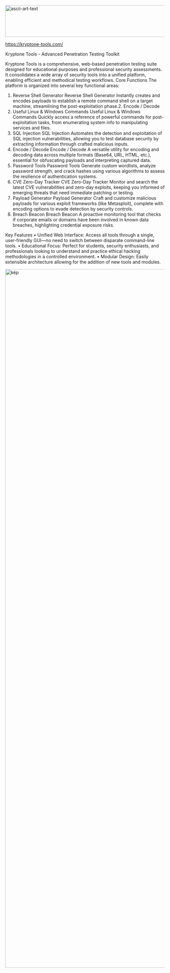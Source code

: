 <img width="676" height="100" alt="ascii-art-text" src="https://github.com/user-attachments/assets/e1a71a98-f7ea-48c9-b1a8-a83a3c9b30c8" />

https://kryptone-tools.com/ 


Kryptone Tools - Advanced Penetration Testing Toolkit

Kryptone Tools is a comprehensive, web-based penetration testing suite designed for educational purposes and professional security assessments. It consolidates a wide array of security tools into a unified platform, enabling efficient and methodical testing workflows.
Core Functions
The platform is organized into several key functional areas:
1. Reverse Shell Generator
Reverse Shell Generator
Instantly creates and encodes payloads to establish a remote command shell on a target machine, streamlining the post-exploitation phase.2. Encode / Decode
2. Useful Linux & Windows Commands
Useful Linux & Windows Commands
Quickly access a reference of powerful commands for post-exploitation tasks, from enumerating system info to manipulating services and files.
3. SQL Injection
SQL Injection
Automates the detection and exploitation of SQL injection vulnerabilities, allowing you to test database security by extracting information through crafted malicious inputs.
4. Encode / Decode
Encode / Decode
A versatile utility for encoding and decoding data across multiple formats (Base64, URL, HTML, etc.), essential for obfuscating payloads and interpreting captured data.
5. Password Tools
Password Tools
Generate custom wordlists, analyze password strength, and crack hashes using various algorithms to assess the resilience of authentication systems.
6. CVE Zero-Day Tracker
CVE Zero-Day Tracker
Monitor and search the latest CVE vulnerabilities and zero-day exploits, keeping you informed of emerging threats that need immediate patching or testing.
7. Payload Generator
Payload Generator
Craft and customize malicious payloads for various exploit frameworks (like Metasploit), complete with encoding options to evade detection by security controls.
8. Breach Beacon
Breach Beacon
A proactive monitoring tool that checks if corporate emails or domains have been involved in known data breaches, highlighting credential exposure risks.

Key Features
•	Unified Web Interface: Access all tools through a single, user-friendly GUI—no need to switch between disparate command-line tools.
•	Educational Focus: Perfect for students, security enthusiasts, and professionals looking to understand and practice ethical hacking methodologies in a controlled environment.
•	Modular Design: Easily extensible architecture allowing for the addition of new tools and modules.

<img width="2198" height="2198" alt="kép" src="https://github.com/user-attachments/assets/989a20da-b7a0-4b1b-b7a2-07e9cdd5b23b" />

